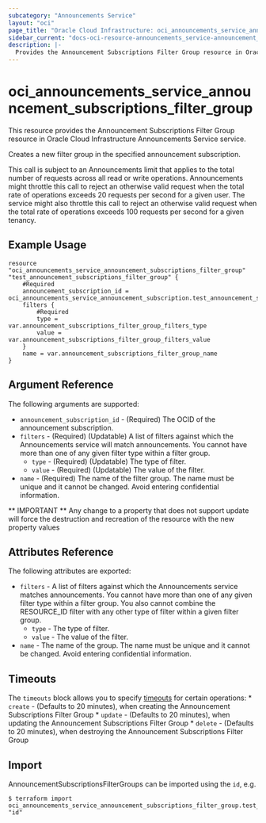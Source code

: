 ```yaml
---
subcategory: "Announcements Service"
layout: "oci"
page_title: "Oracle Cloud Infrastructure: oci_announcements_service_announcement_subscriptions_filter_group"
sidebar_current: "docs-oci-resource-announcements_service-announcement_subscriptions_filter_group"
description: |-
  Provides the Announcement Subscriptions Filter Group resource in Oracle Cloud Infrastructure Announcements Service service
---
```


# oci_announcements_service_announcement_subscriptions_filter_group
This resource provides the Announcement Subscriptions Filter Group resource in Oracle Cloud Infrastructure Announcements Service service.

Creates a new filter group in the specified announcement subscription.

This call is subject to an Announcements limit that applies to the total number of requests across all read or write operations. Announcements might throttle this call to reject an otherwise valid request when the total rate of operations exceeds 20 requests per second for a given user. The service might also throttle this call to reject an otherwise valid request when the total rate of operations exceeds 100 requests per second for a given tenancy.


## Example Usage

```hcl
resource "oci_announcements_service_announcement_subscriptions_filter_group" "test_announcement_subscriptions_filter_group" {
	#Required
	announcement_subscription_id = oci_announcements_service_announcement_subscription.test_announcement_subscription.id
	filters {
		#Required
		type = var.announcement_subscriptions_filter_group_filters_type
		value = var.announcement_subscriptions_filter_group_filters_value
	}
	name = var.announcement_subscriptions_filter_group_name
}
```

## Argument Reference

The following arguments are supported:

* `announcement_subscription_id` - (Required) The OCID of the announcement subscription.
* `filters` - (Required) (Updatable) A list of filters against which the Announcements service will match announcements. You cannot have more than one of any given filter type within a filter group.
	* `type` - (Required) (Updatable) The type of filter.
	* `value` - (Required) (Updatable) The value of the filter.
* `name` - (Required) The name of the filter group. The name must be unique and it cannot be changed. Avoid entering confidential information.


** IMPORTANT **
Any change to a property that does not support update will force the destruction and recreation of the resource with the new property values

## Attributes Reference

The following attributes are exported:

* `filters` - A list of filters against which the Announcements service matches announcements. You cannot have more than one of any given filter type within a filter group. You also cannot combine the RESOURCE_ID filter with any other type of filter within a given filter group.
	* `type` - The type of filter.
	* `value` - The value of the filter.
* `name` - The name of the group. The name must be unique and it cannot be changed. Avoid entering confidential information.

## Timeouts

The `timeouts` block allows you to specify [timeouts](https://registry.terraform.io/providers/oracle/oci/latest/docs/guides/changing_timeouts) for certain operations:
	* `create` - (Defaults to 20 minutes), when creating the Announcement Subscriptions Filter Group
	* `update` - (Defaults to 20 minutes), when updating the Announcement Subscriptions Filter Group
	* `delete` - (Defaults to 20 minutes), when destroying the Announcement Subscriptions Filter Group


## Import

AnnouncementSubscriptionsFilterGroups can be imported using the `id`, e.g.

```
$ terraform import oci_announcements_service_announcement_subscriptions_filter_group.test_announcement_subscriptions_filter_group "id"
```

